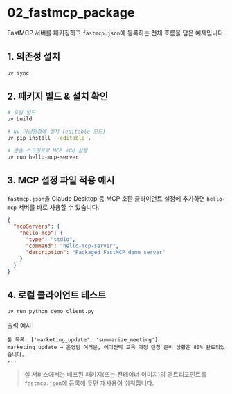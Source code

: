 # 02_fastmcp_package

FastMCP 서버를 패키징하고 `fastmcp.json`에 등록하는 전체 흐름을 담은 예제입니다.

## 1. 의존성 설치
```bash
uv sync
```

## 2. 패키지 빌드 & 설치 확인
```bash
# 로컬 빌드
uv build

# uv 가상환경에 설치 (editable 모드)
uv pip install --editable .

# 콘솔 스크립트로 MCP 서버 실행
uv run hello-mcp-server
```

## 3. MCP 설정 파일 적용 예시
`fastmcp.json`을 Claude Desktop 등 MCP 호환 클라이언트 설정에 추가하면 `hello-mcp` 서버를 바로 사용할 수 있습니다.
```json
{
  "mcpServers": {
    "hello-mcp": {
      "type": "stdio",
      "command": "hello-mcp-server",
      "description": "Packaged FastMCP demo server"
    }
  }
}
```

## 4. 로컬 클라이언트 테스트
```bash
uv run python demo_client.py
```
출력 예시
```
툴 목록: ['marketing_update', 'summarize_meeting']
marketing_update → 운영팀 여러분, 에이전틱 교육 과정 런칭 준비 상황은 80% 완료되었습니다.
...
```

> 실 서비스에서는 배포된 패키지(또는 컨테이너 이미지)의 엔트리포인트를 `fastmcp.json`에 등록해 두면 재사용이 쉬워집니다.
